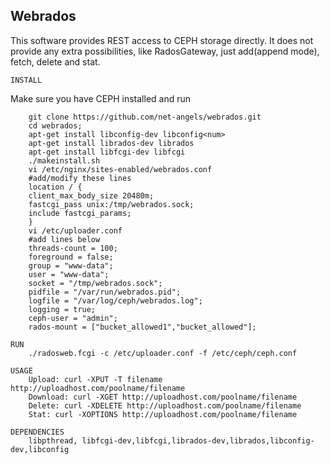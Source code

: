 Webrados
---------
This software provides REST access to CEPH storage directly. 
It does not provide any extra possibilities, like RadosGateway,
just add(append mode), fetch, delete and stat.

	INSTALL

Make sure you have CEPH installed and run
		
		git clone https://github.com/net-angels/webrados.git
		cd webrados;
		apt-get install libconfig-dev libconfig<num>
		apt-get install librados-dev librados
		apt-get install libfcgi-dev libfcgi
		./makeinstall.sh
		vi /etc/nginx/sites-enabled/webrados.conf
		#add/modify these lines
		location / {
		client_max_body_size 20480m;
		fastcgi_pass unix:/tmp/webrados.sock;
		include fastcgi_params;
		}
		vi /etc/uploader.conf
		#add lines below
		threads-count = 100;
		foreground = false;
		group = "www-data";
		user = "www-data";
		socket = "/tmp/webrados.sock";
		pidfile = "/var/run/webrados.pid";
		logfile = "/var/log/ceph/webrados.log";
		logging = true;
		ceph-user = "admin";
		rados-mount = ["bucket_allowed1","bucket_allowed"];

	RUN
		./radosweb.fcgi -c /etc/uploader.conf -f /etc/ceph/ceph.conf
	
	USAGE
		Upload: curl -XPUT -T filename http://uploadhost.com/poolname/filename
		Download: curl -XGET http://uploadhost.com/poolname/filename
		Delete: curl -XDELETE http://uploadhost.com/poolname/filename
		Stat: curl -XOPTIONS http://uploadhost.com/poolname/filename

	DEPENDENCIES
		libpthread, libfcgi-dev,libfcgi,librados-dev,librados,libconfig-dev,libconfig
